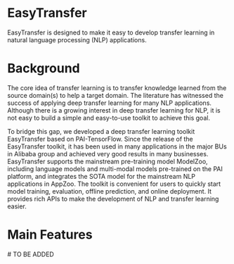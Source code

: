 # EasyTransfer

EasyTransfer is designed to make it easy to develop transfer learning in natural language processing (NLP) applications.


# Background
The core idea of transfer learning is to transfer knowledge learned from the source domain(s) to help a target domain. The literature has witnessed the success of applying deep transfer learning for many NLP applications. Although there is a growing interest in deep transfer learning for NLP, it is not easy to build a simple and easy-to-use toolkit to achieve this goal.


To bridge this gap, we developed a deep transfer learning toolkit EasyTransfer based on PAI-TensorFlow. Since the release of the EasyTransfer toolkit, it has been used in many applications in the major BUs in Alibaba group and achieved very good results in many businesses. EasyTransfer supports the mainstream pre-training model ModelZoo, including language models and multi-modal models pre-trained on the PAI platform, and integrates the SOTA model for the mainstream NLP applications in AppZoo. The toolkit is convenient for users to quickly start model training, evaluation, offline prediction, and online deployment. It provides rich APIs to make the development of NLP and transfer learning easier.


# Main Features

\# TO BE ADDED


